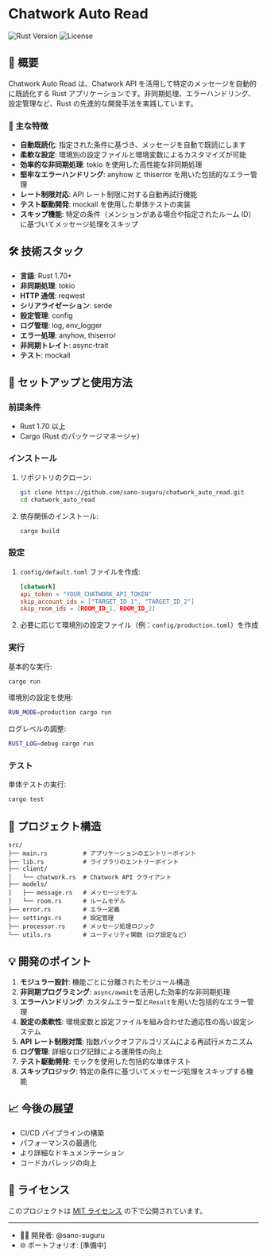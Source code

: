 # Chatwork Auto Read

![Rust Version](https://img.shields.io/badge/rust-1.70%2B-blue.svg)
![License](https://img.shields.io/badge/license-MIT-green.svg)

## 📖 概要

Chatwork Auto Read は、Chatwork API を活用して特定のメッセージを自動的に既読化する Rust アプリケーションです。非同期処理、エラーハンドリング、設定管理など、Rust の先進的な開発手法を実践しています。

### 🌟 主な特徴

- **自動既読化**: 指定された条件に基づき、メッセージを自動で既読にします
- **柔軟な設定**: 環境別の設定ファイルと環境変数によるカスタマイズが可能
- **効率的な非同期処理**: tokio を使用した高性能な非同期処理
- **堅牢なエラーハンドリング**: anyhow と thiserror を用いた包括的なエラー管理
- **レート制限対応**: API レート制限に対する自動再試行機能
- **テスト駆動開発**: mockall を使用した単体テストの実装
- **スキップ機能**: 特定の条件（メンションがある場合や指定されたルーム ID）に基づいてメッセージ処理をスキップ

## 🛠️ 技術スタック

- **言語**: Rust 1.70+
- **非同期処理**: tokio
- **HTTP 通信**: reqwest
- **シリアライゼーション**: serde
- **設定管理**: config
- **ログ管理**: log, env_logger
- **エラー処理**: anyhow, thiserror
- **非同期トレイト**: async-trait
- **テスト**: mockall

## 🚀 セットアップと使用方法

### 前提条件

- Rust 1.70 以上
- Cargo (Rust のパッケージマネージャ)

### インストール

1. リポジトリのクローン:

   ```sh
   git clone https://github.com/sano-suguru/chatwork_auto_read.git
   cd chatwork_auto_read
   ```

2. 依存関係のインストール:
   ```sh
   cargo build
   ```

### 設定

1. `config/default.toml` ファイルを作成:

   ```toml
   [chatwork]
   api_token = "YOUR_CHATWORK_API_TOKEN"
   skip_account_ids = ["TARGET_ID_1", "TARGET_ID_2"]
   skip_room_ids = [ROOM_ID_1, ROOM_ID_2]
   ```

2. 必要に応じて環境別の設定ファイル（例：`config/production.toml`）を作成

### 実行

基本的な実行:

```sh
cargo run
```

環境別の設定を使用:

```sh
RUN_MODE=production cargo run
```

ログレベルの調整:

```sh
RUST_LOG=debug cargo run
```

### テスト

単体テストの実行:

```sh
cargo test
```

## 📁 プロジェクト構造

```
src/
├── main.rs          # アプリケーションのエントリーポイント
├── lib.rs           # ライブラリのエントリーポイント
├── client/
│   └── chatwork.rs  # Chatwork API クライアント
├── models/
│   ├── message.rs   # メッセージモデル
│   └── room.rs      # ルームモデル
├── error.rs         # エラー定義
├── settings.rs      # 設定管理
├── processor.rs     # メッセージ処理ロジック
└── utils.rs         # ユーティリティ関数（ログ設定など）
```

## 💡 開発のポイント

1. **モジュラー設計**: 機能ごとに分離されたモジュール構造
2. **非同期プログラミング**: `async/await`を活用した効率的な非同期処理
3. **エラーハンドリング**: カスタムエラー型と`Result`を用いた包括的なエラー管理
4. **設定の柔軟性**: 環境変数と設定ファイルを組み合わせた適応性の高い設定システム
5. **API レート制限対策**: 指数バックオフアルゴリズムによる再試行メカニズム
6. **ログ管理**: 詳細なログ記録による運用性の向上
7. **テスト駆動開発**: モックを使用した包括的な単体テスト
8. **スキップロジック**: 特定の条件に基づいてメッセージ処理をスキップする機能

## 📈 今後の展望

- CI/CD パイプラインの構築
- パフォーマンスの最適化
- より詳細なドキュメンテーション
- コードカバレッジの向上

## 📄 ライセンス

このプロジェクトは [MIT ライセンス](https://opensource.org/license/mit) の下で公開されています。

---

- 👨‍💻 開発者: @sano-suguru
- 🌐 ポートフォリオ: [準備中]
